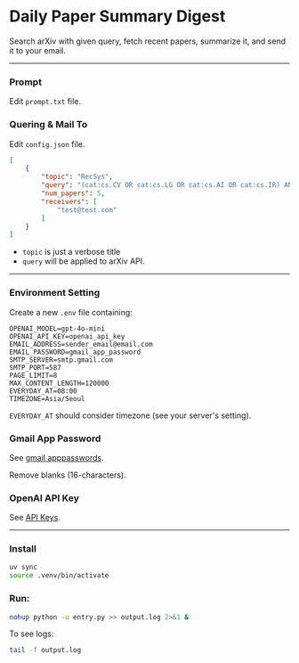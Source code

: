 # Daily Paper Summary Digest

Search arXiv with given query, fetch recent papers, summarize it, and send it to your email.

---

### Prompt

Edit `prompt.txt` file.

### Quering & Mail To

Edit `config.json` file.

```json
[
    {
        "topic": "RecSys",
        "query": "(cat:cs.CV OR cat:cs.LG OR cat:cs.AI OR cat:cs.IR) AND (\"recommendation\" OR \"recommender\")",
        "num_papers": 5,
        "receivers": [
            "test@test.com"
        ]
    }
]
```

* `topic` is just a verbose title
* `query` will be applied to arXiv API.

---

### Environment Setting

Create a new `.env` file containing:

```
OPENAI_MODEL=gpt-4o-mini
OPENAI_API_KEY=openai_api_key
EMAIL_ADDRESS=sender_email@email.com
EMAIL_PASSWORD=gmail_app_password
SMTP_SERVER=smtp.gmail.com
SMTP_PORT=587
PAGE_LIMIT=8
MAX_CONTENT_LENGTH=120000
EVERYDAY_AT=08:00
TIMEZONE=Asia/Seoul
```

`EVERYDAY_AT` should consider timezone (see your server's setting).

### Gmail App Password

See [gmail apppasswords](https://myaccount.google.com/apppasswords).

Remove blanks (16-characters).

### OpenAI API Key

See [API Keys](https://platform.openai.com/api-keys).

---

### Install

```bash
uv sync
source .venv/bin/activate
```

### Run:

```bash
nohup python -u entry.py >> output.log 2>&1 &
```

To see logs:

```bash
tail -f output.log
```
